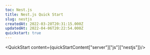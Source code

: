 ```yaml
---
toc: Nest.js
title: Nest.js Quick Start
slug: nestjs
createdAt: 2022-03-28T20:31:15.000Z
updatedAt: 2022-04-06T20:22:54.000Z
quickstart: true
---
```


<QuickStart content={quickStartContent["server"]["js"]["nestjs"]}/>
